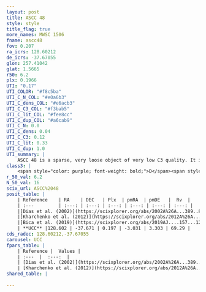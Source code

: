```yaml
---
layout: post
title: ASCC 48
style: style
title_flag: true
more_names: MWSC 1506
fname: ascc48
fov: 0.207
ra_icrs: 128.60212
de_icrs: -37.67055
glon: 257.41042
glat: 1.5665
r50: 6.2
plx: 0.1966
UTI: "0.17"
UTI_COLOR: "#f8c5ba"
UTI_C_N_COL: "#e0a6b3"
UTI_C_dens_COL: "#e6acb3"
UTI_C_C3_COL: "#f3bab5"
UTI_C_lit_COL: "#fee8cc"
UTI_C_dup_COL: "#a6cab9"
UTI_C_N: 0.0
UTI_C_dens: 0.04
UTI_C_C3: 0.12
UTI_C_lit: 0.33
UTI_C_dup: 1.0
UTI_summary: |
    ASCC 48 is a sparse, very loose object of very low C3 quality. It is poorly studied in the literature, with no articles listed in the last 6 years.<br><br><span style="color: #99180f; font-weight: bold;">Warning: </span>contains less than 25 stars with <i>P>0.5</i> estimated.
class3: |
    <span style="color: purple; font-weight: bold;">D</span><span style="color: red; font-weight: bold;">C</span>
r_50_val: 6.2
N_50_val: 16
scix_url: ASCC%2048
posit_table: |
    | Reference    | RA    | DEC   | Plx  | pmRA  | pmDE   |  Rv  |
    | :---         | :---: | :---: | :---: | :---: | :---: | :---: |
    |[Dias et al. (2002)](https://scixplorer.org/abs/2002A%26A...389..871D) | 128.625 | -37.61 | -- | -11.63 | 10.72 | 22.5 |
    |[Kharchenko et al. (2012)](https://scixplorer.org/abs/2012A%26A...543A.156K) | 128.662 | -37.63 | -- | -10.75 | 10.43 | -- |
    |[Bica et al. (2019)](https://scixplorer.org/abs/2019AJ....157...12B) | 128.616 | -37.61 | -- | -- | -- | -- |
    | **UCC** |128.602 | -37.671 | 0.197 | -3.031 | 3.303 | 69.29 | 
cds_radec: 128.60212,-37.67055
carousel: UCC
fpars_table: |
    | Reference |  Values |
    | :---  |  :---:  |
    | [Dias et al. (2002)](https://scixplorer.org/abs/2002A%26A...389..871D) | `E(B-V)=0.0, Dist=400.0, Age=9.09` |
    | [Kharchenko et al. (2012)](https://scixplorer.org/abs/2012A%26A...543A.156K) | `e_bv=0.0, distance=550, log_age=9.185` |
shared_table: |
    
---
```

